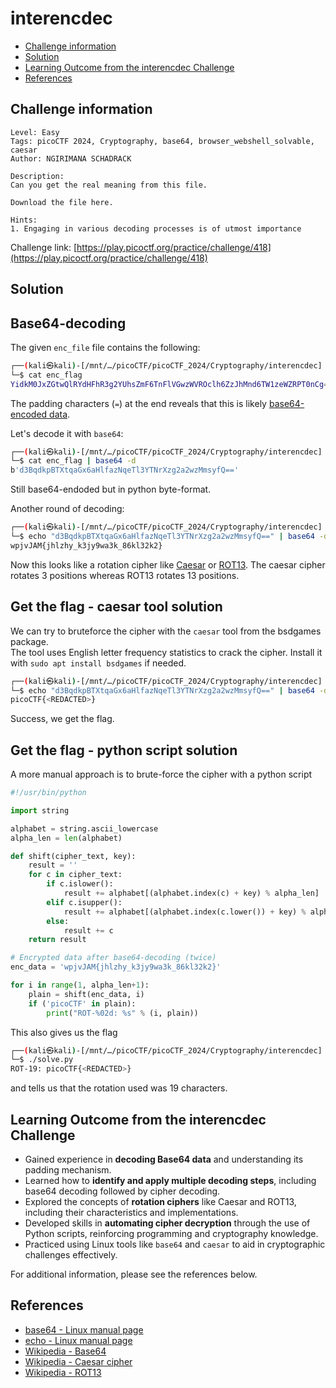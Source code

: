 # interencdec

- [Challenge information](#challenge-information)
- [Solution](#solution)
- [Learning Outcome from the interencdec Challenge](#learning-outcome-from-the-interencdec-challenge)
- [References](#references)

## Challenge information
```
Level: Easy
Tags: picoCTF 2024, Cryptography, base64, browser_webshell_solvable, caesar
Author: NGIRIMANA SCHADRACK
 
Description:
Can you get the real meaning from this file.

Download the file here.

Hints:
1. Engaging in various decoding processes is of utmost importance
```
Challenge link: [https://play.picoctf.org/practice/challenge/418](https://play.picoctf.org/practice/challenge/418)

## Solution

## Base64-decoding

The given `enc_file` file contains the following:
```bash
┌──(kali㉿kali)-[/mnt/…/picoCTF/picoCTF_2024/Cryptography/interencdec]
└─$ cat enc_flag               
YidkM0JxZGtwQlRYdHFhR3g2YUhsZmF6TnFlVGwzWVROclh6ZzJhMnd6TW1zeWZRPT0nCg==
```
The padding characters (`=`) at the end reveals that this is likely [base64-encoded data](https://en.wikipedia.org/wiki/Base64).  

Let's decode it with `base64`:
```bash
┌──(kali㉿kali)-[/mnt/…/picoCTF/picoCTF_2024/Cryptography/interencdec]
└─$ cat enc_flag | base64 -d
b'd3BqdkpBTXtqaGx6aHlfazNqeTl3YTNrXzg2a2wzMmsyfQ=='
```
Still base64-endoded but in python byte-format.  

Another round of decoding:
```bash
┌──(kali㉿kali)-[/mnt/…/picoCTF/picoCTF_2024/Cryptography/interencdec]
└─$ echo "d3BqdkpBTXtqaGx6aHlfazNqeTl3YTNrXzg2a2wzMmsyfQ==" | base64 -d
wpjvJAM{jhlzhy_k3jy9wa3k_86kl32k2}  
```

Now this looks like a rotation cipher like [Caesar](https://en.wikipedia.org/wiki/Caesar_cipher) or [ROT13](https://en.wikipedia.org/wiki/ROT13). The caesar cipher rotates 3 positions whereas ROT13 rotates 13 positions.

## Get the flag - caesar tool solution

We can try to bruteforce the cipher with the `caesar` tool from the bsdgames package.  
The tool uses English letter frequency statistics to crack the cipher.
Install it with `sudo apt install bsdgames` if needed.
```bash
┌──(kali㉿kali)-[/mnt/…/picoCTF/picoCTF_2024/Cryptography/interencdec]
└─$ echo "d3BqdkpBTXtqaGx6aHlfazNqeTl3YTNrXzg2a2wzMmsyfQ==" | base64 -d | caesar 
picoCTF{<REDACTED>}  
```
Success, we get the flag.

## Get the flag - python script solution

A more manual approach is to brute-force the cipher with a python script
```python
#!/usr/bin/python

import string

alphabet = string.ascii_lowercase
alpha_len = len(alphabet)

def shift(cipher_text, key):
    result = ''
    for c in cipher_text:
        if c.islower():
            result += alphabet[(alphabet.index(c) + key) % alpha_len]
        elif c.isupper():
            result += alphabet[(alphabet.index(c.lower()) + key) % alpha_len].upper()
        else:
            result += c
    return result

# Encrypted data after base64-decoding (twice)
enc_data = 'wpjvJAM{jhlzhy_k3jy9wa3k_86kl32k2}'

for i in range(1, alpha_len+1):
    plain = shift(enc_data, i)
    if ('picoCTF' in plain):
        print("ROT-%02d: %s" % (i, plain))
```

This also gives us the flag
```bash
┌──(kali㉿kali)-[/mnt/…/picoCTF/picoCTF_2024/Cryptography/interencdec]
└─$ ./solve.py                                                        
ROT-19: picoCTF{<REDACTED>}
```
and tells us that the rotation used was 19 characters.

## Learning Outcome from the interencdec Challenge

- Gained experience in **decoding Base64 data** and understanding its padding mechanism.
- Learned how to **identify and apply multiple decoding steps**, including base64 decoding followed by cipher decoding.
- Explored the concepts of **rotation ciphers** like Caesar and ROT13, including their characteristics and implementations.
- Developed skills in **automating cipher decryption** through the use of Python scripts, reinforcing programming and cryptography knowledge.
- Practiced using Linux tools like `base64` and `caesar` to aid in cryptographic challenges effectively.

For additional information, please see the references below.

## References

- [base64 - Linux manual page](https://man7.org/linux/man-pages/man1/base64.1.html)
- [echo - Linux manual page](https://man7.org/linux/man-pages/man1/echo.1.html)
- [Wikipedia - Base64](https://en.wikipedia.org/wiki/Base64)
- [Wikipedia - Caesar cipher](https://en.wikipedia.org/wiki/Caesar_cipher)
- [Wikipedia - ROT13](https://en.wikipedia.org/wiki/ROT13)